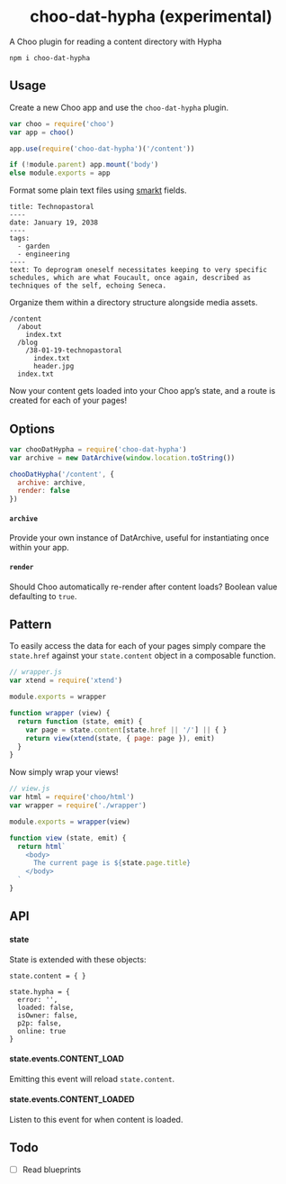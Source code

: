 <h1 align="center">choo-dat-hypha (experimental)</h1>

A Choo plugin for reading a content directory with Hypha

```
npm i choo-dat-hypha
```

## Usage

Create a new Choo app and use the `choo-dat-hypha` plugin.

```js
var choo = require('choo')
var app = choo()

app.use(require('choo-dat-hypha')('/content'))

if (!module.parent) app.mount('body')
else module.exports = app
```

Format some plain text files using [smarkt](https://github.com/jondashkyle/smarkt) fields.

```
title: Technopastoral
----
date: January 19, 2038
----
tags:
  - garden
  - engineering
----
text: To deprogram oneself necessitates keeping to very specific schedules, which are what Foucault, once again, described as techniques of the self, echoing Seneca. 
```

Organize them within a directory structure alongside media assets.

```
/content
  /about
    index.txt
  /blog
    /38-01-19-technopastoral
      index.txt
      header.jpg
  index.txt
```

Now your content gets loaded into your Choo app’s state, and a route is created for each of your pages!

## Options

```js
var chooDatHypha = require('choo-dat-hypha')
var archive = new DatArchive(window.location.toString())

chooDatHypha('/content', {
  archive: archive,
  render: false
})
```

#### `archive`

Provide your own instance of DatArchive, useful for instantiating once within your app.

#### `render`

Should Choo automatically re-render after content loads? Boolean value defaulting to `true`.

## Pattern

To easily access the data for each of your pages simply compare the `state.href` against your `state.content` object in a composable function.

```js
// wrapper.js
var xtend = require('xtend')

module.exports = wrapper

function wrapper (view) {
  return function (state, emit) {
    var page = state.content[state.href || '/'] || { }
    return view(xtend(state, { page: page }), emit)
  }
}
```

Now simply wrap your views!

```js
// view.js
var html = require('choo/html')
var wrapper = require('./wrapper')

module.exports = wrapper(view)

function view (state, emit) {
  return html`
    <body>
      The current page is ${state.page.title}
    </body>
  `
}
```

## API

#### state

State is extended with these objects:

```
state.content = { }

state.hypha = {
  error: '',
  loaded: false,
  isOwner: false,
  p2p: false,
  online: true
}
```

#### state.events.CONTENT_LOAD

Emitting this event will reload `state.content`.

#### state.events.CONTENT_LOADED

Listen to this event for when content is loaded.

## Todo

- [ ] Read blueprints